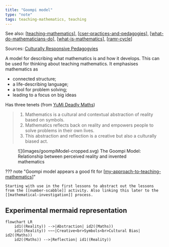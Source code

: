 ```yaml
---
title: "Goompi model"
type: "note"
tags: teaching-mathematics, teaching
---
```


See also: [[teaching-mathematics]], [[cser-practices-and-pedagogies]], [[what-do-mathematicians-do]], [[what-is-mathematics]], [[ramr-cycle]]

Sources: [Culturally Responsive Pedagogyies](https://www.mathematicshub.edu.au/plan-teach-and-assess/teaching/embedding-indigenous-knowledges/culturally-responsive-pedagogies-goompi-model/)

A model for describing what mathematics is and how it develops. This can be used for thinking about teaching mathematics. It emphasises mathematics as

- connected structure;
- a life-describing language; 
- a tool for problem solving;
- leading to a focus on big ideas

Has three tenets (from [YuMi Deadly Maths](https://research.qut.edu.au/ydc/about/yumi-deadly-maths/))

> 1. Mathematics is a cultural and contextual abstraction of reality based on symbols.
> 2. Mathematics reflects back on reality and empowers people to solve problems in their own lives.
> 3. This abstraction and reflection is a creative but also a culturally biased act.

<figure markdown>
![](images/goompiModel-cropped.svg)
<caption>The Goompi Model: Relationship between perceived reality and invented mathematics</caption>
</figure>


??? note "Goompi model appears a good fit for [[my-approach-to-teaching-mathematics]]"

    Starting with use in the first lessons to abstract out the lessons from the [[number-scabble]] activity. Also linking this later to the [[mathematical-investigation]] process.

## Experimental mermaid representation

``` mermaid
flowchart LR 
    id1((Reality)) -->|Abstraction| id2((Maths)) 
    id1((Reality)) ~~~|Creative<br>Symbols<br>Cultural Bias| id2((Maths))
    id2((Maths)) -->|Reflection| id1((Reality))
```

[//begin]: # "Autogenerated link references for markdown compatibility"
[teaching-mathematics]: ..%2Fteaching-mathematics "Teaching Mathematics"
[cser-practices-and-pedagogies]: cser-practices-and-pedagogies "CSER Maths in Schools - Practices and pedagogies"
[what-do-mathematicians-do]: ..%2Fwhat-do-mathematicians-do "What do mathematicians do?"
[what-is-mathematics]: ..%2Fwhat-is-mathematics "What is mathematics"
[ramr-cycle]: ramr-cycle "ramr-cycle"
[my-approach-to-teaching-mathematics]: ..%2Fmy-approach-to-teaching-mathematics "My approach to teaching mathematics"
[//end]: # "Autogenerated link references"